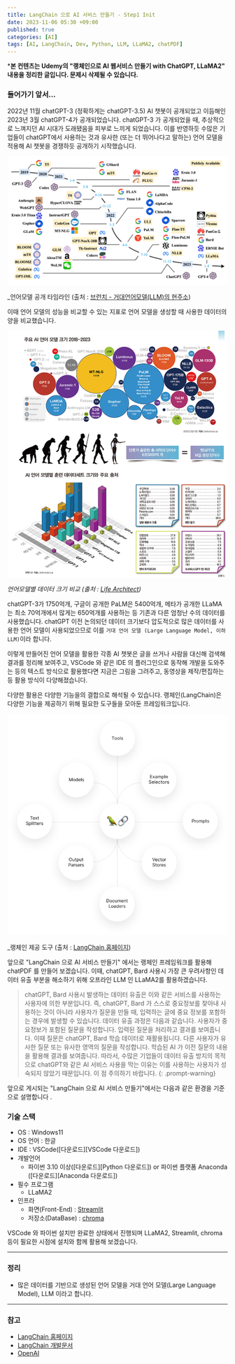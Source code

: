 ```yaml
---
title: LangChain 으로 AI 서비스 만들기 - Step1 Init
date: 2023-11-06 05:30 +09:00
published: true
categories: [AI]
tags: [AI, LangChain, Dev, Python, LLM, LLaMA2, chatPDF]
---
```


***본 컨텐츠는 Udemy의 "랭체인으로 AI 웹서비스 만들기 with ChatGPT, LLaMA2" 내용을 정리한 글입니다. 문제시 삭제될 수 있습니다.**

### 들어가기 앞서...

2022년 11월 chatGPT-3 (정확하게는 chatGPT-3.5) AI 챗봇이 공개되었고 이듬해인 2023년 3월 chatGPT-4가 공개되었습니다. 
chatGPT-3 가 공개되었을 때, 추상적으로 느껴지던 AI 시대가 도래됐음을 피부로 느끼게 되었습니다. 이를 반영하듯 수많은 기업들이 chatGPT에서 사용하는 것과 유사한 (또는 더 뛰어나다고 말하는) 언어 모델을 적용해 AI 챗봇을 경쟁하듯 공개하기 시작했습니다.

![llm_timeline](/assets/images/llm_timeline.png)

_언어모델 공개 타임라인 (출처 : [브런치 - 거대언어모델(LLM)의 현주소][brunch_brunchgpjz])

이때 언어 모델의 성능을 비교할 수 있는 지표로 언어 모델을 생성할 때 사용한 데이터의 양을 비교했습니다. 

![ai_model_data_size](/assets/images/ai_model_data_size.jpg)

_언어모델별 데이터 크기 비교 (출처 : [Life Architect][life_architect])_

chatGPT-3가 1750억개, 구글이 공개한 PaLM은 5400억개, 메타가 공개한 LLaMA는 최소 70억개에서 많게는 650억개를 사용하는 등 기존과 다른 엄청난 수의 데이터를 사용했습니다. chatGPT 이전 논의되던 데이터 크기보다 압도적으로 많은 데이터를 사용한 언어 모델이 사용되었으므로 이를 `거대 언어 모델 (Large Language Model, 이하 LLM)`이라 합니다. 

이렇게 만들어진 언어 모델을 활용한 각종 AI 챗봇은 글을 쓰거나 사람을 대신해 검색해 결과를 정리해 보여주고, VSCode 와 같은 IDE 의 플러그인으로 동작해 개발을 도와주는 등의 텍스트 방식으로 활용했다면 지금은 그림을 그려주고, 동영상을 제작/편집하는 등 활용 방식이 다양해졌습니다. 

다양한 활용은 다양한 기능을의 결합으로 해석될 수 있습니다. 랭체인(LangChain)은 다양한 기능을 제공하기 위해 필요한 도구들을 모아둔 프레임워크입니다. 

![langchain_tools](/assets/images/langchain_tools.png)

_랭체인 제공 도구 (출처 : [LangChain 홈페이지][langchain_homepage])

앞으로 "LangChain 으로 AI 서비스 만들기" 에서는 랭체인 프레임워크를 활용해 chatPDF 를 만들어 보겠습니다. 
이때, chatGPT, Bard 사용시 가장 큰 우려사항인 데이터 유출 부분을 해소하기 위해 오프라인 LLM 인 LLaMA2를 활용하겠습니다. 

> chatGPT, Bard 사용시 발생하는 데이터 유출은 이와 같은 서비스를 사용하는 사용자에 의한 부분입니다. 즉, chatGPT, Bard 가 스스로 중요정보를 찾아내 사용하는 것이 아니라 사용자가 질문을 만들 때, 입력하는 글에 중요 정보를 포함하는 경우에 발생할 수 있습니다. 데이터 유출 과정은 다음과 같습니다. 
사용자가 중요정보가 포함된 질문을 작성합니다. 입력된 질문을 처리하고 결과를 보여줍니다. 이때 질문은 chatGPT, Bard 학습 데이터로 재활용됩니다. 다른 사용자가 유사한 질문 또는 유사한 영역의 질문을 작성합니다. 학습된 AI 가 이전 질문의 내용을 활용해 결과를 보여줍니다. 
따라서, 수많은 기업들이 데이터 유출 방지의 목적으로 chatGPT와 같은 AI 서비스 사용을 막는 이유는 이를 사용하는 사용자가 성숙되지 않았기 때문입니다. 이 점 주의하기 바랍니다. 
{: .prompt-warning}

앞으로 게시되는 "LangChain 으로 AI 서비스 만들기"에서는 다음과 같은 환경을 기준으로 설명합니다 .

### 기술 스택

- OS : Windows11
- OS 언어 : 한글
- IDE : VSCode([다운로드][VSCode 다운로드])
- 개발언어
    - 파이썬 3.10 이상([다운로드][Python 다운로드]) or 파이썬 플랫폼 Anaconda ([다운로드][Anaconda 다운로드])
- 필수 프로그램
    - LLaMA2
- 인프라
    - 화면(Front-End) : [Streamlit][Streamlit_site]
    - 저장소(DataBase) : [chroma][chroma_site]


VSCode 와 파이썬 설치만 완료한 상태에서 진행되며 LLaMA2, Streamlit, chroma 등이 필요한 시점에 설치와 함께 활용해 보겠습니다. 


---
### 정리
* 많은 데이터를 기반으로 생성된 언어 모델을 거대 언어 모델(Large Language Model), LLM 이라고 합니다. 

---
### 참고
* [LangChain 홈페이지](https://www.langchain.com/)
* [LangChain 개발문서](https://python.langchain.com/docs/get_started/introduction)
* [OpenAI](https://platform.openai.com)

[life_architect]: https://lifearchitect.ai/
[brunch_brunchgpjz]: https://brunch.co.kr/@brunchgpjz/49
[langchain_homepage]: https://www.langchain.com/
[Streamlit_site]: https://streamlit.io/
[chroma_site]: https://www.trychroma.com/